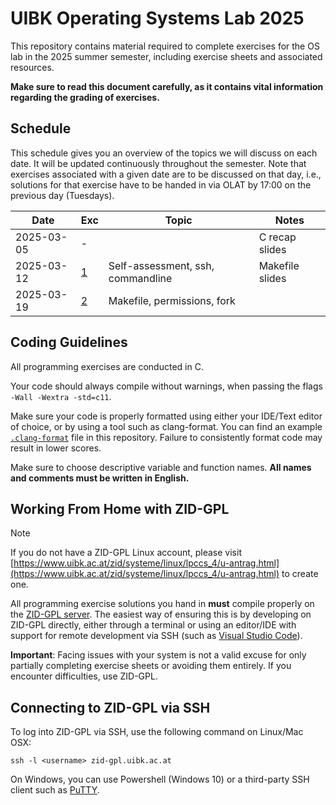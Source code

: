 # UIBK Operating Systems Lab 2025

This repository contains material required to complete exercises for the OS lab in the 2025 summer semester, including exercise sheets and associated resources.

**Make sure to read this document carefully, as it contains vital information regarding the grading of exercises.**

## Schedule

This schedule gives you an overview of the topics we will discuss on each date. It will be updated continuously throughout the semester.
Note that exercises associated with a given date are to be discussed on that day, i.e., solutions for that exercise have to be handed in via OLAT by 17:00 on the previous day (Tuesdays).

| Date       | Exc              | Topic                                                 | Notes             |
| ---------- | ---              | ----------------------------                          | --------------    |
| 2025-03-05 | -                |                                                       | C recap slides    |
| 2025-03-12 | [1](exercise01/) | Self-assessment, ssh, commandline                     | Makefile slides   |
| 2025-03-19 | [2](exercise02/) | Makefile, permissions, fork                           |                   |

## Coding Guidelines

All programming exercises are conducted in C.

Your code should always compile without warnings, when passing the flags `-Wall -Wextra -std=c11`.

Make sure your code is properly formatted using either your IDE/Text editor of choice, or by using a tool such as clang-format.
You can find an example [`.clang-format`](.clang-format) file in this repository.
Failure to consistently format code may result in lower scores.

Make sure to choose descriptive variable and function names.
**All names and comments must be written in English.**

## Working From Home with ZID-GPL

> [!NOTE]
> If you do not have a ZID-GPL Linux account, please visit [https://www.uibk.ac.at/zid/systeme/linux/lpccs_4/u-antrag.html](https://www.uibk.ac.at/zid/systeme/linux/lpccs_4/u-antrag.html) to create one.

All programming exercise solutions you hand in **must** compile properly on the [ZID-GPL server](https://www.uibk.ac.at/zid/systeme/linux/#remote-zid-gpl).
The easiest way of ensuring this is by developing on ZID-GPL directly, either through a terminal or using an editor/IDE with support for remote development via SSH (such as [Visual Studio Code](https://code.visualstudio.com/docs/remote/ssh)).

**Important**: Facing issues with your system is not a valid excuse for only partially completing exercise sheets or avoiding them entirely. If you encounter difficulties, use ZID-GPL.

## Connecting to ZID-GPL via SSH

To log into ZID-GPL via SSH, use the following command on Linux/Mac OSX:

`ssh -l <username> zid-gpl.uibk.ac.at`

On Windows, you can use Powershell (Windows 10) or a third-party SSH client
such as [PuTTY](https://www.putty.org/).
